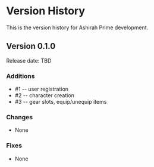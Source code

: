 # Version History

This is the version history for Ashirah Prime development.


## Version 0.1.0

Release date: TBD

### Additions

* #1 -- user registration
* #2 -- character creation
* #3 -- gear slots, equip/unequip items

### Changes

* None

### Fixes

* None
